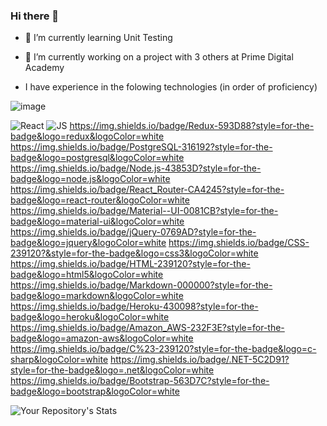 ### Hi there 👋

- 🌱 I’m currently learning Unit Testing
- 🔭 I’m currently working on a project with 3 others at Prime Digital Academy

- I have experience in the folowing technologies (in order of proficiency)

![image](https://user-images.githubusercontent.com/77647858/139624762-7cd5396c-be43-44c3-99d0-6128bf77f05c.png)

![React](https://img.shields.io/badge/React-20232A?style=for-the-badge&logo=react&logoColor=61DAFB)
![JS](https://img.shields.io/badge/JavaScript-F7DF1E?style=for-the-badge&logo=javascript&logoColor=black)
https://img.shields.io/badge/Redux-593D88?style=for-the-badge&logo=redux&logoColor=white
https://img.shields.io/badge/PostgreSQL-316192?style=for-the-badge&logo=postgresql&logoColor=white
https://img.shields.io/badge/Node.js-43853D?style=for-the-badge&logo=node.js&logoColor=white
https://img.shields.io/badge/React_Router-CA4245?style=for-the-badge&logo=react-router&logoColor=white
https://img.shields.io/badge/Material--UI-0081CB?style=for-the-badge&logo=material-ui&logoColor=white
https://img.shields.io/badge/jQuery-0769AD?style=for-the-badge&logo=jquery&logoColor=white
https://img.shields.io/badge/CSS-239120?&style=for-the-badge&logo=css3&logoColor=white
https://img.shields.io/badge/HTML-239120?style=for-the-badge&logo=html5&logoColor=white
https://img.shields.io/badge/Markdown-000000?style=for-the-badge&logo=markdown&logoColor=white
https://img.shields.io/badge/Heroku-430098?style=for-the-badge&logo=heroku&logoColor=white
https://img.shields.io/badge/Amazon_AWS-232F3E?style=for-the-badge&logo=amazon-aws&logoColor=white
https://img.shields.io/badge/C%23-239120?style=for-the-badge&logo=c-sharp&logoColor=white
https://img.shields.io/badge/.NET-5C2D91?style=for-the-badge&logo=.net&logoColor=white
https://img.shields.io/badge/Bootstrap-563D7C?style=for-the-badge&logo=bootstrap&logoColor=white



<!--
**gTambo/gTambo** is a ✨ _special_ ✨ repository because its `README.md` (this file) appears on your GitHub profile.

Here are some ideas to get you started:

- 🔭 I’m currently working on ...
- 🌱 I’m currently learning ...
- 👯 I’m looking to collaborate on ...
- 🤔 I’m looking for help with ...
- 💬 Ask me about ...
- 📫 How to reach me: ...
- 😄 Pronouns: ...
- ⚡ Fun fact: ...
-->

![Your Repository's Stats](https://github-readme-stats.vercel.app/api?username=gTambo&show_icons=true)
